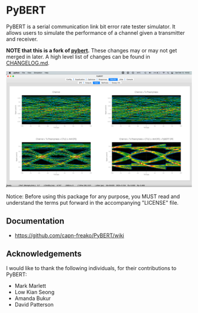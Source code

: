 # PyBERT

PyBERT is a serial communication link bit error rate tester simulator.  It allows users to
simulate the performance of a channel given a transmitter and receiver.

**NOTE that this is a fork of [pybert](https://github.com/capn-freako/PyBERT/wiki).**
These changes may or may not get merged in later.  A high level list of changes can be found in
[CHANGELOG.md](docs/CHANGELOG.md).

![screenshot](/docs/screen_shot.png)

Notice: Before using this package for any purpose, you MUST read and understand the terms put forward in the accompanying "LICENSE" file.

## Documentation

- <https://github.com/capn-freako/PyBERT/wiki>

## Acknowledgements

I would like to thank the following individuals, for their contributions to PyBERT:

- Mark Marlett
- Low Kian Seong
- Amanda Bukur
- David Patterson
